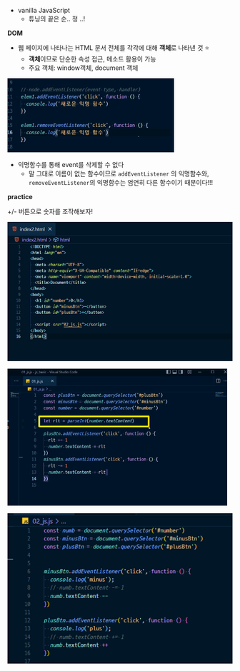 * vanilla JavaScript
  * 튜닝의 끝은 순.. 정 ..!

 

**DOM**

* 웹 페이지에 나타나는 HTML 문서 전체를 각각에 대해 **객체**로 나타낸 것 :star:
  * **객체**이므로 단순한 속성 접근, 메소드 활용이 가능
  * 주요 객체: window객체, document 객체





![image-20220428131320956](javascript_day4.assets/image-20220428131320956.png)

* 익명함수를 통해 event를 삭제할 수 없다
  * 말 그대로 이름이 없는 함수이므로 `addEventListener` 의 익명함수와, `removeEventListener`의 익명함수는 엄연히 다른 함수이기 때문이다!!!



**practice**

+/- 버튼으로 숫자를 조작해보자!

![image-20220428141322819](javascript_day4.assets/image-20220428141322819.png)

![image-20220428141247257](javascript_day4.assets/image-20220428141247257.png)

![image-20220428141303590](javascript_day4.assets/image-20220428141303590.png)